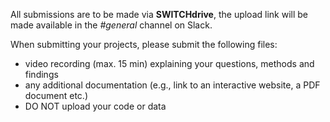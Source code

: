 All submissions are to be made via **SWITCHdrive**, the upload link will be made available in the _#general_ channel on Slack.

When submitting your projects, please submit the following files:

- video recording (max. 15 min) explaining your questions, methods and findings
- any additional documentation (e.g., link to an interactive website, a PDF document etc.)
- DO NOT upload your code or data